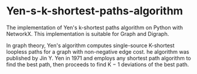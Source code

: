 # Yen-s-k-shortest-paths-algorithm
The implementation of Yen's k-shortest paths algorithm on Python with NetworkX. This implementation is suitable for Graph and Digraph.

In graph theory, Yen's algorithm computes single-source K-shortest loopless paths for a graph with non-negative edge cost. he algorithm was published by Jin Y. Yen in 1971 and employs any shortest path algorithm to find the best path, then proceeds to find K − 1 deviations of the best path. 
